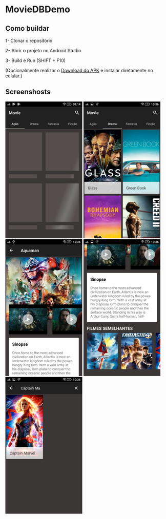 # MovieDBDemo

## Como buildar

1- Clonar o repositório

2- Abrir o projeto no Android Studio

3- Build e Run (SHIFT + F10)

(Opcionalmente realizar o [Download do APK](https://github.com/Pedrohmv/MovieDBDemo/raw/master/demo.apk) e instalar diretamente no celular.)


## Screenshosts

<p>
<img src="https://raw.githubusercontent.com/Pedrohmv/MovieDBDemo/master/art/screen1.jpeg" width="240" height="427"/>
<img src="https://raw.githubusercontent.com/Pedrohmv/MovieDBDemo/master/art/screen2.jpeg" width="240" height="427"/>
<img src="https://raw.githubusercontent.com/Pedrohmv/MovieDBDemo/master/art/screen3.jpeg" width="240" height="427"/>
<img src="https://raw.githubusercontent.com/Pedrohmv/MovieDBDemo/master/art/screen4.jpeg" width="240" height="427"/>
<img src="https://raw.githubusercontent.com/Pedrohmv/MovieDBDemo/master/art/screen5.jpeg" width="240" height="427"/>
</p>
